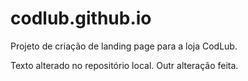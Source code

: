 # codlub.github.io
Projeto de criação de landing page para a loja CodLub.

Texto alterado no repositório local.
Outr alteração feita.
